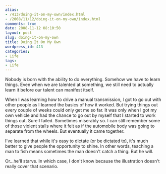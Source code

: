 ```yaml
---
alias:
- /413/doing-it-on-my-own/index.html
- /2008/11/12/doing-it-on-my-own/index.html
comments: true
date: 2008-11-12 08:10:50
layout: post
slug: doing-it-on-my-own
title: Doing It On My Own
wordpress_id: 413
categories:
- Life
tags:
- Life
---
```


Nobody is born with the ability to do everything.  Somehow we have to learn things.  Even when we are talented at something, we still need to actually learn it before our talent can manifest itself.

When I was learning how to drive a manual transmission, I got to go out with other people as I learned the basics of how it worked.  But trying things out every couple of weeks could only get me so far.  It was only when I got my own vehicle and had the chance to go out by myself that I started to work things out.  Sure I failed.  Sometimes miserably so.  I can still remember some of those violent stalls where it felt as if the automobile body was going to separate from the wheels.  But eventually it came together.

I've learned that while it's easy to dictate (or be dictated to), it's much better to give people the opportunity to shine.  In other words, teaching a man to fish means sometimes the man doesn't catch a thing.  But he will.  

Or...he'll starve.  In which case, I don't know because the illustration doesn't really cover that scenario.
